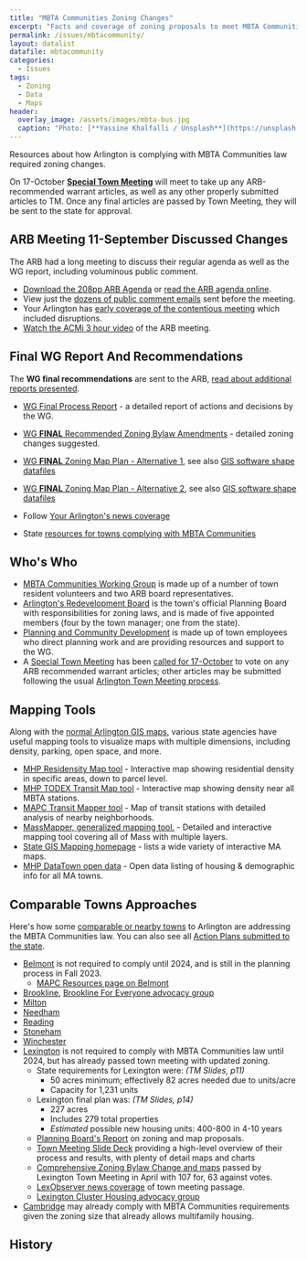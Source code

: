 ```yaml
---
title: "MBTA Communities Zoning Changes"
excerpt: "Facts and coverage of zoning proposals to meet MBTA Communities law."
permalink: /issues/mbtacommunity/
layout: datalist
datafile: mbtacommunity
categories:
  - Issues
tags:
  - Zoning
  - Data
  - Maps
header:
  overlay_image: /assets/images/mbta-bus.jpg
  caption: "Photo: [**Yassine Khalfalli / Unsplash**](https://unsplash.com/photos/suWo7aT9nqE)"
---
```


Resources about how Arlington is complying with MBTA Communities law required zoning changes.

On 17-October [**Special Town Meeting**](https://www.arlingtonma.gov/Home/Components/News/News/13495/3819) will meet to take up any ARB-recommended warrant articles, as well as any other properly submitted articles to TM.  Once any final articles are passed by Town Meeting, they will be sent to the state for approval.
## ARB Meeting 11-September Discussed Changes

The ARB had a long meeting to discuss their regular agenda as well as the WG report, including voluminous public comment.

- [Download the 208pp ARB Agenda](https://arlington.novusagenda.com/agendapublic/DisplayAgendaPDF.ashx?MeetingID=1913) or [read the ARB agenda online](https://arlington.novusagenda.com/agendapublic/DisplayAgendaPDF.ashx?MeetingID=1913).
- View just the [dozens of public comment emails](https://arlington.novusagenda.com/agendapublic/CoverSheet.aspx?ItemID=16564&MeetingID=1913) sent before the meeting. 
- Your Arlington has [early coverage of the contentious meeting](https://yourarlington.com/arlington-archives/town-school/planning/21641-mbta-091123.html) which included disruptions.
- [Watch the ACMi 3 hour video](https://www.youtube.com/watch?v=5Tr8gI0l7p0) of the ARB meeting.

## Final WG Report And Recommendations

The **WG final recommendations** are sent to the ARB, [read about additional reports presented](/townhall/mbta-udpates2/).

- [WG Final Process Report](https://www.arlingtonma.gov/home/showpublisheddocument/66621/638295974594270000) - a detailed report of actions and decisions by the WG.
- [WG **FINAL** Recommended Zoning Bylaw Amendments](https://www.arlingtonma.gov/home/showpublisheddocument/66579/638296112612334760) - detailed zoning changes suggested.
- [WG **FINAL** Zoning Map Plan - Alternative 1](https://www.arlingtonma.gov/home/showpublisheddocument/66583/638290929702230000), see also [GIS software shape datafiles](https://arlingtonma-my.sharepoint.com/:x:/g/personal/jenniferjs_town_arlington_ma_us/EVLGZnEmcyhGlmlpAUetBDIBmvMM_6QJS-IgDtaCbFUe4g?e=UC2hv7)
- [WG **FINAL** Zoning Map Plan - Alternative 2](https://www.arlingtonma.gov/home/showpublisheddocument/66585/638290929950500000), see also [GIS software shape datafiles](https://arlingtonma-my.sharepoint.com/:x:/g/personal/jenniferjs_town_arlington_ma_us/ERjlrMFiZEVGgON0IHdb1DUB4lmcuz9clm8ajtKxrEad1A?e=0Hoebm)

- Follow [Your Arlington's news coverage](https://yourarlington.com/arlington-archives/town-school/planning.html)
- State [resources for towns complying with MBTA Communities](https://www.mass.gov/info-details/resources-for-mbta-communities)

## Who's Who

- [MBTA Communities Working Group](https://www.arlingtonma.gov/Home/Components/News/News/12760/16) is made up of a number of town resident volunteers and two ARB board representatives.
- [Arlington's Redevelopment Board](https://www.arlingtonma.gov/town-governance/boards-and-committees/redevelopment-board) is the town's official Planning Board with responsibilities for zoning laws, and is made of five appointed members (four by the town manager; one from the state).
- [Planning and Community Development](https://www.arlingtonma.gov/departments/planning-community-development) is made up of town employees who direct planning work and are providing resources and support to the WG.
- A [Special Town Meeting](https://www.arlingtonma.gov/town-governance/town-meeting) has been [called for 17-October](https://www.arlingtonma.gov/Home/Components/News/News/13495/3819) to vote on any ARB recommended warrant articles; other articles may be submitted following the usual [Arlington Town Meeting process](https://www.arlingtonma.gov/town-governance/town-meeting/members-email-list). 

## Mapping Tools

Along with the [normal Arlington GIS maps](https://www.arlingtonma.gov/departments/information-technology/geographic-information-system-gis/map-library), various state agencies have useful mapping tools to visualize maps with multiple dimensions, including density, parking, open space, and more.

- [MHP Residensity Map tool](https://residensity.mhp.net/) - Interactive map showing residential density in specific areas, down to parcel level.
- [MHP TODEX Transit Map tool](https://mhpcenterforhousingdata.shinyapps.io/todex/) - Interactive map showing density near all MBTA stations.
- [MAPC Transit Mapper tool](https://www.tstation.info/#fss/q/by_name=MASSACHUSETTS%20AVE%20@%20DANIELS%20ST) - Map of transit stations with detailed analysis of nearby neighborhoods.
- [MassMapper, generalized mapping tool.](https://maps.massgis.digital.mass.gov/MassMapper/MassMapper.html) - Detailed and interactive mapping tool covering all of Mass with multiple layers.
- [State GIS Mapping homepage](https://www.mass.gov/info-details/special-topic-web-maps) - lists a wide variety of interactive MA maps.
- [MHP DataTown open data](https://mhpcenterforhousingdata.shinyapps.io/DataTown/) - Open data listing of housing & demographic info for all MA towns.

## Comparable Towns Approaches

Here's how some [comparable or nearby towns](/comparable/) to Arlington are addressing the MBTA Communities law.  You can also see all [Action Plans submitted to the state](https://www.mass.gov/doc/submitted-section-3a-action-plans).

- [Belmont](https://www.belmont-ma.gov/mbta-communities-advisory-committee) is not required to comply until 2024, and is still in the planning process in Fall 2023.
  - [MAPC Resources page on Belmont](https://www.mapc.org/resource-library/belmont-multifam-zoning/)
- [Brookline](https://www.brooklinema.gov/2044/Multifamily-MBTA), [Brookline For Everyone advocacy group](https://brooklineforeveryone.com/)
- [Milton](https://www.townofmilton.org/301/Massachusetts-Bay-Transportation-Authori) 
- [Needham](https://www.needhamma.gov/5402/MBTA-Communities-Law) 
- [Reading](https://www.readingma.gov/826/MBTA-Communities-Process) 
- [Stoneham](https://www.stoneham-ma.gov/documentcenter/view/5394) 
- [Winchester](https://www.winchester.us/1090/MBTA-3A) 
- [Lexington](https://www.lexingtonma.gov/1496/Zoning-Amendments---MBTA-Communities) is not required to comply with MBTA Communities law until 2024, but has already passed town meeting with updated zoning.
  - State requirements for Lexington were: *(TM Slides, p11)*
    - 50 acres minimum; effectively 82 acres needed due to units/acre
    - Capacity for 1,231 units
  - Lexington final plan was: *(TM Slides, p14)*
    - 227 acres
    - Includes 279 total properties
    - *Estimated* possible new housing units: 400-800 in 4-10 years
  - [Planning Board's Report](https://www.lexingtonma.gov/DocumentCenter/View/8292) on zoning and map proposals.
  - [Town Meeting Slide Deck](https://www.lexingtonma.gov/DocumentCenter/View/8734) providing a high-level overview of their process and results, with plenty of detail maps and charts
  - [Comprehensive Zoning Bylaw Change and maps](https://www.lexingtonma.gov/DocumentCenter/View/8696) passed by Lexington Town Meeting in April with 107 for, 63 against votes.
  - [LexObserver news coverage](https://lexobserver.org/2023/04/13/town-meeting-approves-planning-boards-multi-family-zoning-proposal/) of town meeting passage.
  - [Lexington Cluster Housing advocacy group](https://www.lexclusterhousing.org/)
- [Cambridge](https://www.cambridgema.gov/CDD/News/detail.aspx?path=/sitecore/content/home/cdd/news/2023/2/cambridgesubmitsinterimactionplanformbtacommunities) may already comply with MBTA Communities requirements given the zoning size that already allows multifamily housing.

## History
